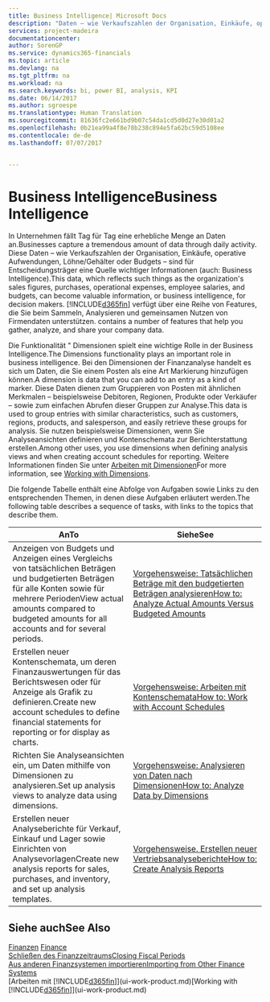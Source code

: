 ```yaml
---
title: Business Intelligence| Microsoft Docs
description: "Daten – wie Verkaufszahlen der Organisation, Einkäufe, operative Aufwendungen, Löhne/Gehälter oder Budgets analysieren und erfassen, die für Entscheidungsträger eine Quelle wichtiger Informationen sind."
services: project-madeira
documentationcenter: 
author: SorenGP
ms.service: dynamics365-financials
ms.topic: article
ms.devlang: na
ms.tgt_pltfrm: na
ms.workload: na
ms.search.keywords: bi, power BI, analysis, KPI
ms.date: 06/14/2017
ms.author: sgroespe
ms.translationtype: Human Translation
ms.sourcegitcommit: 81636fc2e661bd9b07c54da1cd5d0d27e30d01a2
ms.openlocfilehash: 0b21ea99a4f8e78b238c894e5fa62bc59d5108ee
ms.contentlocale: de-de
ms.lasthandoff: 07/07/2017


---
```

# <a name="business-intelligence"></a><span data-ttu-id="76971-103">Business Intelligence</span><span class="sxs-lookup"><span data-stu-id="76971-103">Business Intelligence</span></span>
<span data-ttu-id="76971-104">In Unternehmen fällt Tag für Tag eine erhebliche Menge an Daten an.</span><span class="sxs-lookup"><span data-stu-id="76971-104">Businesses capture a tremendous amount of data through daily activity.</span></span> <span data-ttu-id="76971-105">Diese Daten – wie Verkaufszahlen der Organisation, Einkäufe, operative Aufwendungen, Löhne/Gehälter oder Budgets – sind für Entscheidungsträger eine Quelle wichtiger Informationen (auch: Business Intelligence).</span><span class="sxs-lookup"><span data-stu-id="76971-105">This data, which reflects such things as the organization's sales figures, purchases, operational expenses, employee salaries, and budgets, can become valuable information, or business intelligence, for decision makers.</span></span> [!INCLUDE[d365fin](includes/d365fin_md.md)]<span data-ttu-id="76971-106"> verfügt über eine Reihe von Features, die Sie beim Sammeln, Analysieren und gemeinsamen Nutzen von Firmendaten unterstützen.</span><span class="sxs-lookup"><span data-stu-id="76971-106"> contains a number of features that help you gather, analyze, and share your company data.</span></span>

<span data-ttu-id="76971-107">Die Funktionalität " Dimensionen spielt eine wichtige Rolle in der Business Intelligence.</span><span class="sxs-lookup"><span data-stu-id="76971-107">The Dimensions functionality plays an important role in business intelligence.</span></span> <span data-ttu-id="76971-108">Bei den Dimensionen der Finanzanalyse handelt es sich um Daten, die Sie einem Posten als eine Art Markierung hinzufügen können.</span><span class="sxs-lookup"><span data-stu-id="76971-108">A dimension is data that you can add to an entry as a kind of marker.</span></span> <span data-ttu-id="76971-109">Diese Daten dienen zum Gruppieren von Posten mit ähnlichen Merkmalen – beispielsweise Debitoren, Regionen, Produkte oder Verkäufer – sowie zum einfachen Abrufen dieser Gruppen zur Analyse.</span><span class="sxs-lookup"><span data-stu-id="76971-109">This data is used to group entries with similar characteristics, such as customers, regions, products, and salesperson, and easily retrieve these groups for analysis.</span></span> <span data-ttu-id="76971-110">Sie nutzen beispielsweise Dimensionen, wenn Sie Analyseansichten definieren und Kontenschemata zur Berichterstattung erstellen.</span><span class="sxs-lookup"><span data-stu-id="76971-110">Among other uses, you use dimensions  when defining analysis views and when creating account schedules for reporting.</span></span> <span data-ttu-id="76971-111">Weitere Informationen finden Sie unter [Arbeiten mit Dimensionen](finance-dimensions.md)</span><span class="sxs-lookup"><span data-stu-id="76971-111">For more information, see [Working with Dimensions](finance-dimensions.md).</span></span>

<span data-ttu-id="76971-112">Die folgende Tabelle enthält eine Abfolge von Aufgaben sowie Links zu den entsprechenden Themen, in denen diese Aufgaben erläutert werden.</span><span class="sxs-lookup"><span data-stu-id="76971-112">The following table describes a sequence of tasks, with links to the topics that describe them.</span></span>  

| <span data-ttu-id="76971-113">An</span><span class="sxs-lookup"><span data-stu-id="76971-113">To</span></span> | <span data-ttu-id="76971-114">Siehe</span><span class="sxs-lookup"><span data-stu-id="76971-114">See</span></span> |
| --- | --- |
|<span data-ttu-id="76971-115">Anzeigen von Budgets und Anzeigen eines Vergleichs von tatsächlichen Beträgen und budgetierten Beträgen für alle Konten sowie für mehrere Perioden</span><span class="sxs-lookup"><span data-stu-id="76971-115">View actual amounts compared to budgeted amounts for all accounts and for several periods.</span></span>|[<span data-ttu-id="76971-116">Vorgehensweise: Tatsächlichen Beträge mit den budgetierten Beträgen analysieren</span><span class="sxs-lookup"><span data-stu-id="76971-116">How to: Analyze Actual Amounts Versus Budgeted Amounts</span></span>](bi-how-analyze-actual-versus-budget.md)|
|<span data-ttu-id="76971-117">Erstellen neuer Kontenschemata, um deren Finanzauswertungen für das Berichtswesen oder für Anzeige als Grafik zu definieren.</span><span class="sxs-lookup"><span data-stu-id="76971-117">Create new account schedules to define financial statements for reporting or for display as charts.</span></span>|[<span data-ttu-id="76971-118">Vorgehensweise: Arbeiten mit Kontenschemata</span><span class="sxs-lookup"><span data-stu-id="76971-118">How to: Work with Account Schedules</span></span>](bi-how-work-account-schedule.md)|
|<span data-ttu-id="76971-119">Richten Sie Analyseansichten ein, um Daten mithilfe von Dimensionen zu analysieren.</span><span class="sxs-lookup"><span data-stu-id="76971-119">Set up analysis views to analyze data using dimensions.</span></span>|[<span data-ttu-id="76971-120">Vorgehensweise: Analysieren von Daten nach Dimensionen</span><span class="sxs-lookup"><span data-stu-id="76971-120">How to: Analyze Data by Dimensions</span></span>](bi-how-analyze-data-dimension.md)|
|<span data-ttu-id="76971-121">Erstellen neuer Analyseberichte für Verkauf, Einkauf und Lager sowie Einrichten von Analysevorlagen</span><span class="sxs-lookup"><span data-stu-id="76971-121">Create new analysis reports for sales, purchases, and inventory, and set up analysis templates.</span></span>|[<span data-ttu-id="76971-122">Vorgehensweise. Erstellen neuer Vertriebsanalyseberichte</span><span class="sxs-lookup"><span data-stu-id="76971-122">How to: Create Analysis Reports</span></span>](bi-how-create-analysis-views-reports.md)|

## <a name="see-also"></a><span data-ttu-id="76971-123">Siehe auch</span><span class="sxs-lookup"><span data-stu-id="76971-123">See Also</span></span>
<span data-ttu-id="76971-124">[Finanzen](finance.md)  </span><span class="sxs-lookup"><span data-stu-id="76971-124">[Finance](finance.md)  </span></span>  
[<span data-ttu-id="76971-125">Schließen des Finanzzeitraums</span><span class="sxs-lookup"><span data-stu-id="76971-125">Closing Fiscal Periods</span></span>](year-close-years-periods.md)  
[<span data-ttu-id="76971-126">Aus anderen Finanzsystemen importieren</span><span class="sxs-lookup"><span data-stu-id="76971-126">Importing from Other Finance Systems</span></span>](upload-data.md)  
<span data-ttu-id="76971-127">[Arbeiten mit [!INCLUDE[d365fin](includes/d365fin_md.md)]](ui-work-product.md)</span><span class="sxs-lookup"><span data-stu-id="76971-127">[Working with [!INCLUDE[d365fin](includes/d365fin_md.md)]](ui-work-product.md)</span></span>

